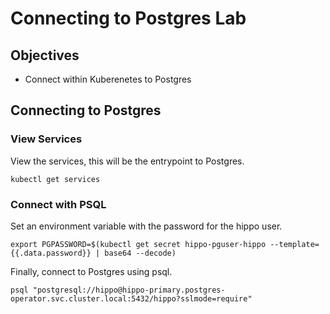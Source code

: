 # Connecting to Postgres Lab

## Objectives

- Connect within Kuberenetes to Postgres

## Connecting to Postgres

### View Services

View the services, this will be the entrypoint to Postgres.

```shell
kubectl get services
```

### Connect with PSQL

Set an environment variable with the password for the hippo user.

```shell
export PGPASSWORD=$(kubectl get secret hippo-pguser-hippo --template={{.data.password}} | base64 --decode)
```

Finally, connect to Postgres using psql.

```shell
psql "postgresql://hippo@hippo-primary.postgres-operator.svc.cluster.local:5432/hippo?sslmode=require"
```
